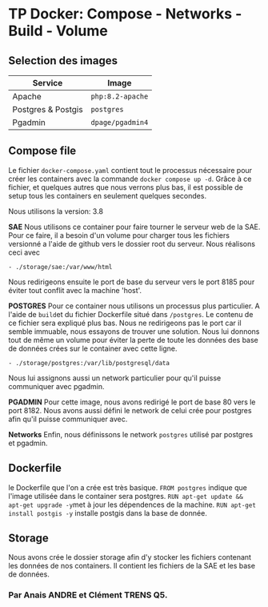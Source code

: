 # TP Docker: Compose - Networks - Build - Volume

## Selection des images

|Service         |Image                                            
|----------------|-------------------------------
|Apache|`php:8.2-apache`            |
|Postgres & Postgis        |`postgres`            
|Pgadmin          |`dpage/pgadmin4`


## Compose file

Le fichier `docker-compose.yaml` contient tout le processus nécessaire pour créer les containers avec la commande `docker compose up -d`. Grâce à ce fichier, et quelques autres que nous verrons plus bas, il est possible de setup tous les containers en seulement quelques secondes.

Nous utilisons la version: 3.8

 **SAE**
 Nous utilisons ce container pour faire tourner le serveur web de la SAE.
 Pour ce faire, il a besoin d'un volume pour charger tous les fichiers versionné a l'aide de github vers le dossier root du serveur. Nous réalisons ceci avec 
 
`- ./storage/sae:/var/www/html`

Nous redirigeons ensuite le port de base du serveur vers le port 8185 pour éviter tout conflit avec la machine 'host'.

**POSTGRES**
Pour ce container nous utilisons un processus plus particulier.
A l'aide de `build`et du fichier Dockerfile situé dans `/postgres`.
Le contenu de ce fichier sera expliqué plus bas.
Nous ne redirigeons pas le port car il semble immuable, nous essayons de trouver une solution.
Nous lui donnons tout de même un volume pour éviter la perte de toute les données des base de données crées sur le container avec cette ligne.

`- ./storage/postgres:/var/lib/postgresql/data`

Nous lui assignons aussi un network particulier pour qu'il puisse communiquer avec pgadmin.

**PGADMIN**
Pour cette image, nous avons redirigé le port de base 80 vers le port 8182.
Nous avons aussi défini le network de celui crée pour postgres afin qu'il puisse communiquer avec.

**Networks**
Enfin, nous définissons le network `postgres` utilisé par postgres et pgadmin.

## Dockerfile

le Dockerfile que l'on a crée est très basique.
`FROM postgres` indique que l'image utilisée dans le container sera postgres.
`RUN apt-get update && apt-get upgrade -y`met à jour les dépendences de la machine.
`RUN apt-get install postgis -y` installe postgis dans la base de donnée. 

## Storage

Nous avons crée le dossier storage afin d'y stocker les fichiers contenant les données de nos containers. Il contient les fichiers de la SAE et les base de données.

### Par Anais ANDRE et Clément TRENS Q5.